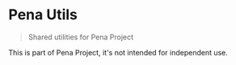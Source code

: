 # Pena Utils

> Shared utilities for Pena Project

This is part of Pena Project, it's not intended for independent use.

